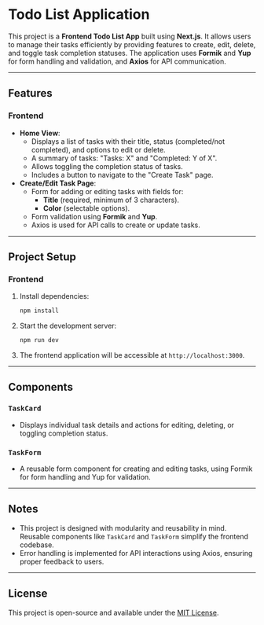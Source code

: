 # Todo List Application

This project is a **Frontend Todo List App** built using **Next.js**. It allows users to manage their tasks efficiently by providing features to create, edit, delete, and toggle task completion statuses. The application uses **Formik** and **Yup** for form handling and validation, and **Axios** for API communication.

---

## Features

### Frontend
- **Home View**:
  - Displays a list of tasks with their title, status (completed/not completed), and options to edit or delete.
  - A summary of tasks: "Tasks: X" and "Completed: Y of X".
  - Allows toggling the completion status of tasks.
  - Includes a button to navigate to the "Create Task" page.
- **Create/Edit Task Page**:
  - Form for adding or editing tasks with fields for:
    - **Title** (required, minimum of 3 characters).
    - **Color** (selectable options).
  - Form validation using **Formik** and **Yup**.
  - Axios is used for API calls to create or update tasks.

---

## Project Setup

### Frontend

1. Install dependencies:
    ```bash
    npm install
    ```

2. Start the development server:
    ```bash
    npm run dev
    ```

3. The frontend application will be accessible at `http://localhost:3000`.

---

## Components

### `TaskCard`
- Displays individual task details and actions for editing, deleting, or toggling completion status.

### `TaskForm`
- A reusable form component for creating and editing tasks, using Formik for form handling and Yup for validation.

---

## Notes
- This project is designed with modularity and reusability in mind. Reusable components like `TaskCard` and `TaskForm` simplify the frontend codebase.
- Error handling is implemented for API interactions using Axios, ensuring proper feedback to users.

---

## License
This project is open-source and available under the [MIT License](LICENSE).
